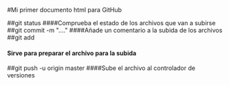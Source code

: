 #Mi primer documento html para GitHub


##git status
####Comprueba el estado de los archivos que van a subirse
##git commit -m "...."
####Añade un comentario a la subida de los archivos
##git add
#### Sirve para preparar el archivo para la subida
##git push -u origin master
####Sube el archivo al controlador de versiones